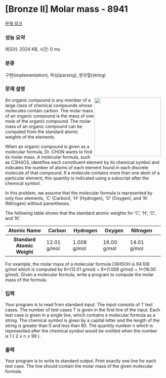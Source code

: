 # [Bronze II] Molar mass - 8941 

[문제 링크](https://www.acmicpc.net/problem/8941) 

### 성능 요약

메모리: 2024 KB, 시간: 0 ms

### 분류

구현(implementation), 파싱(parsing), 문자열(string)

### 문제 설명

<p><img alt="" src="" style="float:right; height:190px; width:215px">An organic compound is any member of a large class of chemical compounds whose molecules contain carbon. The molar mass of an organic compound is the mass of one mole of the organic compound. The molar mass of an organic compound can be computed from the standard atomic weights of the elements.</p>

<p>When an organic compound is given as a molecular formula, Dr. CHON wants to find its molar mass. A molecular formula, such as C3H4O3, identifies each constituent element by its chemical symbol and indicates the number of atoms of each element found in each discrete molecule of that compound. If a molecule contains more than one atom of a particular element, this quantity is indicated using a subscript after the chemical symbol.</p>

<p>In this problem, we assume that the molecular formula is represented by only four elements, ‘C’ (Carbon), ‘H’ (Hydrogen), ‘O’ (Oxygen), and ‘N’ (Nitrogen) without parentheses. </p>

<p>The following table shows that the standard atomic weights for ‘C’, ‘H’, ‘O’, and ‘N’. </p>

<table class="table table-bordered">
	<thead>
		<tr>
			<th>Atomic Name</th>
			<th>Carbon</th>
			<th>Hydrogen</th>
			<th>Oxygen</th>
			<th>Nitrogen</th>
			<th> </th>
		</tr>
	</thead>
	<tbody>
		<tr>
			<th>Standard Atomic Weight</th>
			<td>12.01 g/mol</td>
			<td>1.008 g/mol</td>
			<td>16.00 g/mol</td>
			<td>14.01 g/mol</td>
		</tr>
	</tbody>
</table>

<p>For example, the molar mass of a molecular formula C6H5OH is 94.108 g/mol which is computed by 6×(12.01 g/mol) + 6×(1.008 g/mol) + 1×(16.00 g/mol). Given a molecular formula, write a program to compute the molar mass of the formula.</p>

### 입력 

 <p>Your program is to read from standard input. The input consists of T test cases. The number of test cases T is given in the first line of the input. Each test case is given in a single line, which contains a molecular formula as a string. The chemical symbol is given by a capital letter and the length of the string is greater than 0 and less than 80. The quantity number n which is represented after the chemical symbol would be omitted when the number is 1 ( 2 ≤ n ≤ 99 ). </p>

### 출력 

 <p>Your program is to write to standard output. Print exactly one line for each test case. The line should contain the molar mass of the given molecular formula. </p>


